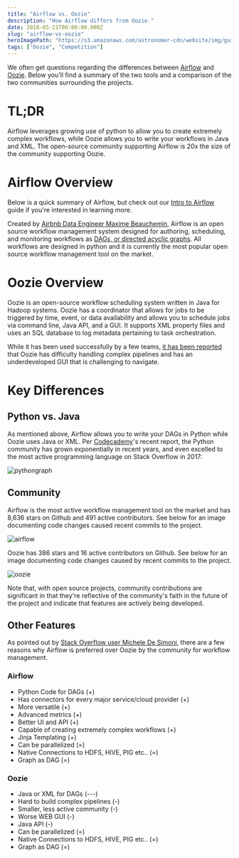 ```yaml
---
title: "Airflow vs. Oozie"
description: "How Airflow differs from Oozie."
date: 2018-05-21T00:00:00.000Z
slug: "airflow-vs-oozie"
heroImagePath: "https://s3.amazonaws.com/astronomer-cdn/website/img/guides/Oozie+vs+Airflow.png"
tags: ["Oozie", "Competition"]
---
```


We often get questions regarding the differences between [Airflow](https://airflow.apache.org/) and [Oozie](http://oozie.apache.org/). Below you'll find a summary of the two tools and a comparison of the two communities surrounding the projects.

# TL;DR

Airflow leverages growing use of python to allow you to create extremely complex workflows, while Oozie allows you to write your workflows in Java and XML. The open-source community supporting Airflow is 20x the size of the community supporting Oozie.

# Airflow Overview

Below is a quick summary of Airflow, but check out our [Intro to Airflow](https://www.astronomer.io/guides/intro-to-airflow/) guide if you're interested in learning more.

Created by [Airbnb Data Engineer Maxime Beauchemin](https://www.linkedin.com/in/maximebeauchemin), Airflow is an open source workflow management system designed for authoring, scheduling, and monitoring workflows as [DAGs, or directed acyclic graphs](https://www.astronomer.io/guides/dags/). All workflows are designed in python and it is currently the most popular open source workflow management tool on the market.

# Oozie Overview

Oozie is an open-source workflow scheduling system written in Java for Hadoop systems. Oozie has a coordinator that allows for jobs to be triggered by time, event, or data availability and allows you to schedule jobs via command line, Java API, and a GUI. It supports XML property files and uses an SQL database to log metadata pertaining to task orchestration.

While it has been used successfully by a few teams, [it has been reported](https://stackoverflow.com/questions/47928995/which-one-to-choose-apache-oozie-or-apache-airflow-need-a-comparison) that Oozie has difficulty handling complex pipelines and has an underdeveloped GUI that is challenging to navigate.


# Key Differences 

## Python vs. Java

As mentioned above, Airflow allows you to write your DAGs in Python while Oozie uses Java or XML. Per [Codecademy](https://codecademy.com)'s recent report, the Python community has grown exponentially in recent years, and even excelled to the most active programming language on Stack Overflow in 2017:

![pythongraph](https://s3.amazonaws.com/astronomer-cdn/website/img/guides/lo5t9UKVQ1VDW8zq1fQg_growth-of-python.png)

## Community

Airflow is the most active workflow management tool on the market and has 8,636 stars on Github and 491 active contributors. See below for an image documenting code changes caused recent commits to the project.

![airflow](https://s3.amazonaws.com/astronomer-cdn/website/img/guides/Screen+Shot+2018-07-10+at+4.26.28+PM.png)


Oozie has 386 stars and 16 active contributors on Github. See below for an image documenting code changes caused by recent commits to the project.

![oozie](https://s3.amazonaws.com/astronomer-cdn/website/img/guides/Screen+Shot+2018-07-10+at+4.26.17+PM.png)


Note that, with open source projects, community contributions are significant in that they're reflective of the community's faith in the future of the project and indicate that features are actively being developed.

## Other Features

As pointed out by [Stack Overflow user Michele De Simoni](https://stackoverflow.com/users/8050556/michele-ubik-de-simoni), there are a few reasons why Airflow is preferred over Oozie by the community for workflow management.


### Airflow

+ Python Code for DAGs (+)
+ Has connectors for every major service/cloud provider (+)
+ More versatile (+)
+ Advanced metrics (+)
+ Better UI and API (+)
+ Capable of creating extremely complex workflows (+)
+ Jinja Templating (+)
+  Can be parallelized (=)
+ Native Connections to HDFS, HIVE, PIG etc.. (=)
+  Graph as DAG (=)

### Oozie

- Java or XML for DAGs (---)
- Hard to build complex pipelines (-)
- Smaller, less active community (-)
- Worse WEB GUI (-)
- Java API (-)
- Can be parallelized (=)
- Native Connections to HDFS, HIVE, PIG etc.. (=)
- Graph as DAG (=)